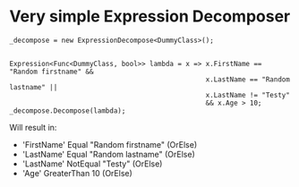 # Very simple Expression Decomposer

```
_decompose = new ExpressionDecompose<DummyClass>();


Expression<Func<DummyClass, bool>> lambda = x => x.FirstName == "Random firstname" &&
                                                 x.LastName == "Random lastname" ||
                                                 x.LastName != "Testy"
                                                 && x.Age > 10;
_decompose.Decompose(lambda);

```

Will result in:

- 'FirstName' Equal "Random firstname" (OrElse)
- 'LastName' Equal "Random lastname" (OrElse)
- 'LastName' NotEqual "Testy" (OrElse)
- 'Age' GreaterThan 10 (OrElse)
